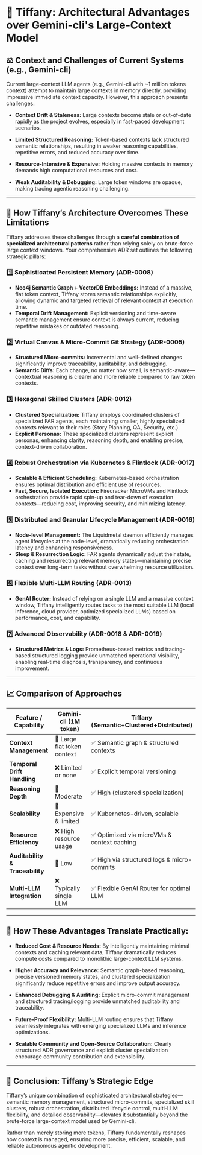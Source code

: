 # 🔮 Tiffany: Architectural Advantages over Gemini-cli's Large-Context Model

## ⚖️ Context and Challenges of Current Systems (e.g., Gemini-cli)

Current large-context LLM agents (e.g., Gemini-cli with \~1 million tokens context) attempt to maintain large contexts in memory directly, providing impressive immediate context capacity. However, this approach presents challenges:

* **Context Drift & Staleness:**
  Large contexts become stale or out-of-date rapidly as the project evolves, especially in fast-paced development scenarios.

* **Limited Structured Reasoning:**
  Token-based contexts lack structured semantic relationships, resulting in weaker reasoning capabilities, repetitive errors, and reduced accuracy over time.

* **Resource-Intensive & Expensive:**
  Holding massive contexts in memory demands high computational resources and cost.

* **Weak Auditability & Debugging:**
  Large token windows are opaque, making tracing agentic reasoning challenging.

---

## 🚀 How Tiffany’s Architecture Overcomes These Limitations

Tiffany addresses these challenges through a **careful combination of specialized architectural patterns** rather than relying solely on brute-force large context windows. Your comprehensive ADR set outlines the following strategic pillars:

### 1️⃣ **Sophisticated Persistent Memory (ADR-0008)**

* **Neo4j Semantic Graph + VectorDB Embeddings:**
  Instead of a massive, flat token context, Tiffany stores semantic relationships explicitly, allowing dynamic and targeted retrieval of relevant context at execution time.
* **Temporal Drift Management:**
  Explicit versioning and time-aware semantic management ensure context is always current, reducing repetitive mistakes or outdated reasoning.

### 2️⃣ **Virtual Canvas & Micro-Commit Git Strategy (ADR-0005)**

* **Structured Micro-commits:**
  Incremental and well-defined changes significantly improve traceability, auditability, and debugging.
* **Semantic Diffs:**
  Each change, no matter how small, is semantic-aware—contextual reasoning is clearer and more reliable compared to raw token contexts.

### 3️⃣ **Hexagonal Skilled Clusters (ADR-0012)**

* **Clustered Specialization:**
  Tiffany employs coordinated clusters of specialized FAR agents, each maintaining smaller, highly specialized contexts relevant to their roles (Story Planning, QA, Security, etc.).
* **Explicit Personas:**
  These specialized clusters represent explicit personas, enhancing clarity, reasoning depth, and enabling precise, context-driven collaboration.

### 4️⃣ **Robust Orchestration via Kubernetes & Flintlock (ADR-0017)**

* **Scalable & Efficient Scheduling:**
  Kubernetes-based orchestration ensures optimal distribution and efficient use of resources.
* **Fast, Secure, Isolated Execution:**
  Firecracker MicroVMs and Flintlock orchestration provide rapid spin-up and tear-down of execution contexts—reducing cost, improving security, and minimizing latency.

### 5️⃣ **Distributed and Granular Lifecycle Management (ADR-0016)**

* **Node-level Management:**
  The Liquidmetal daemon efficiently manages agent lifecycles at the node-level, dramatically reducing orchestration latency and enhancing responsiveness.
* **Sleep & Resurrection Logic:**
  FAR agents dynamically adjust their state, caching and resurrecting relevant memory states—maintaining precise context over long-term tasks without overwhelming resource utilization.

### 6️⃣ **Flexible Multi-LLM Routing (ADR-0013)**

* **GenAI Router:**
  Instead of relying on a single LLM and a massive context window, Tiffany intelligently routes tasks to the most suitable LLM (local inference, cloud provider, optimized specialized LLMs) based on performance, cost, and capability.

### 7️⃣ **Advanced Observability (ADR-0018 & ADR-0019)**

* **Structured Metrics & Logs:**
  Prometheus-based metrics and tracing-based structured logging provide unmatched operational visibility, enabling real-time diagnosis, transparency, and continuous improvement.

---

## 📈 Comparison of Approaches

| Feature / Capability            | Gemini-cli (1M token)       | Tiffany (Semantic+Clustered+Distributed) |
| ------------------------------- | --------------------------- | ------------------------------------------- |
| **Context Management**          | 🔸 Large flat token context | ✅ Semantic graph & structured contexts      |
| **Temporal Drift Handling**     | ❌ Limited or none           | ✅ Explicit temporal versioning              |
| **Reasoning Depth**             | 🔸 Moderate                 | ✅ High (clustered specialization)           |
| **Scalability**                 | 🔸 Expensive & limited      | ✅ Kubernetes-driven, scalable               |
| **Resource Efficiency**         | ❌ High resource usage       | ✅ Optimized via microVMs & context caching  |
| **Auditability & Traceability** | 🔸 Low                      | ✅ High via structured logs & micro-commits  |
| **Multi-LLM Integration**       | ❌ Typically single LLM      | ✅ Flexible GenAI Router for optimal LLM     |

---

## 🌟 How These Advantages Translate Practically:

* **Reduced Cost & Resource Needs:**
  By intelligently maintaining minimal contexts and caching relevant data, Tiffany dramatically reduces compute costs compared to monolithic large-context LLM systems.

* **Higher Accuracy and Relevance:**
  Semantic graph-based reasoning, precise versioned memory states, and clustered specialization significantly reduce repetitive errors and improve output accuracy.

* **Enhanced Debugging & Auditing:**
  Explicit micro-commit management and structured tracing/logging provide unmatched auditability and traceability.

* **Future-Proof Flexibility:**
  Multi-LLM routing ensures that Tiffany seamlessly integrates with emerging specialized LLMs and inference optimizations.

* **Scalable Community and Open-Source Collaboration:**
  Clearly structured ADR governance and explicit cluster specialization encourage community contribution and extensibility.

---

## 🏅 Conclusion: Tiffany’s Strategic Edge

Tiffany’s unique combination of sophisticated architectural strategies—semantic memory management, structured micro-commits, specialized skill clusters, robust orchestration, distributed lifecycle control, multi-LLM flexibility, and detailed observability—elevates it substantially beyond the brute-force large-context model used by Gemini-cli.

Rather than merely storing more tokens, Tiffany fundamentally reshapes how context is managed, ensuring more precise, efficient, scalable, and reliable autonomous agentic development.

